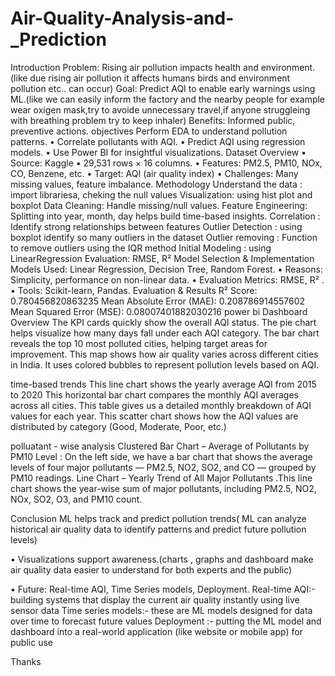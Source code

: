 # Air-Quality-Analysis-and-_Prediction
Introduction
Problem: Rising air pollution impacts health and environment.(like due rising air pollution it affects humans birds and environment pollution etc.. can occur)
Goal: Predict AQI to enable early warnings using ML.(like we can easily inform the factory and the nearby people for example wear oxigen mask,try to avoide unnecessary travel,if anyone struggleing with breathing problem try to keep inhaler)
Benefits: Informed public, preventive actions.
objectives
Perform EDA to understand pollution patterns.
• Correlate pollutants with AQI.
• Predict AQI using regression models.
• Use Power BI for insightful visualizations.
Dataset Overview
• Source: Kaggle 
• 29,531 rows × 16 columns.
• Features: PM2.5, PM10, NOx, CO, Benzene, etc.
• Target: AQI   (air quality index)
• Challenges: Many missing values, feature imbalance.
Methodology
 Understand the data : import  librariesa, cheking the  null values
Visualization: using hist plot and boxplot 
 Data Cleaning: Handle missing/null values.
Feature Engineering: Splitting into year, month, day helps build time-based insights.
Correlation : Identify strong relationships between features
Outlier Detection :  using boxplot identify so many outliers in the dataset
Outlier removing : Function to remove outliers using the IQR method 
Initial Modeling :  using  LinearRegression
Evaluation: RMSE, R² 
Model Selection & Implementation
 Models Used: Linear Regression, Decision Tree, Random Forest.
• Reasons: Simplicity, performance on non-linear data.
• Evaluation Metrics: RMSE, R² .
• Tools: Scikit-learn, Pandas.
Evaluation & Results
R² Score: 0.780456820863235 
Mean Absolute Error (MAE): 0.208786914557602 
Mean Squared Error (MSE): 0.08007401882030216
power bi
Dashboard Overview
 The KPI cards quickly show the overall AQI status.
 The pie chart helps visualize how many days fall under each AQI category. 
The bar chart reveals the top 10 most polluted cities, helping target areas for improvement.
This map shows how air quality varies across different cities in India. It uses colored bubbles to represent pollution levels based on AQI.

time-based trends
This line chart shows the yearly average AQI from 2015 to 2020
This horizontal bar chart compares the monthly AQI averages across all cities.
This table gives us a detailed monthly breakdown of AQI values for each year.
This scatter chart shows how the AQI values are distributed by category (Good, Moderate, Poor, etc.)

polluatant - wise analysis
Clustered Bar Chart – Average of Pollutants by PM10 Level : On the left side, we have a bar chart that shows the average levels of four major pollutants — PM2.5, NO2, SO2, and CO — grouped by PM10 readings.
 Line Chart – Yearly Trend of All Major Pollutants .This line chart shows the year-wise sum of major pollutants, including PM2.5, NO2, NOx, SO2, O3, and PM10 count.

 Conclusion
  ML helps track and predict pollution trends( ML can analyze historical  air quality data to identify  patterns and predict future pollution levels)

• Visualizations support awareness.(charts , graphs and dashboard make air quality data easier to understand for both experts and the public)

• Future: Real-time AQI, Time Series models, Deployment.
Real-time AQI:-building systems that display the current air quality instantly using live sensor data 
Time series models:- these are ML models designed for data over time to forecast future values 
Deployment :- putting the ML model and dashboard into a real-world application (like website or mobile app) for public use 

Thanks
